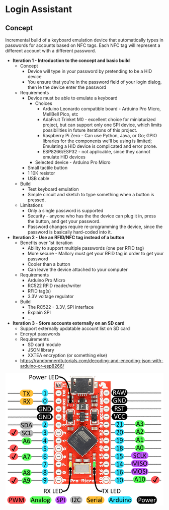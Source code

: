 # Login Assistant



## Concept

Incremental build of a keyboard emulation device that automatically types in passwords for accounts based on NFC tags.  Each NFC tag will represent a different account with a different password.



- **Iteration 1 - Introduction to the concept and basic build**
    - Concept
        - Device will type in your password by pretending to be a HID device
        - You ensure that you're in the password field of your login dialog, then le the device enter the password
    - Requirements
        - Device must be able to emulate a keyboard
            - Choices
                - Arduino Leonardo compatible board - Arduino Pro Micro, MellBell Pico, etc
                - AdaFruit Trinket M0 - excellent choice for miniaturized project, but can support only one SPI device, which limits possibilities in future iterations of this project.
                - Raspberry Pi Zero - Can use Python, Java, or Go; GPIO libraries for the components we'll be using is limited; Emulating a HID device is complicated and error prone.
                - ESP8266/ESP32 - not applicable, since they cannot emulate HID devices
            - Selected device - Arduino Pro Micro
        - Small tactile button
        - 1 10K resistor
        - USB cable
    - Build
        - Test keyboard emulation 
        - Simple circuit and sketch to type something when a button is pressed. 
    - Limitations
        - Only a single password is supported
        - Security - anyone who has the the device can plug it in, press the button, and get your password.
        - Password changes require re-programming the device, since the password is basically hard-coded into it.
- **Iteration 2 - Use an RFID/NFC tag instead of a button**
    - Benefits over 1st iteration
        - Ability to support multiple passwords (one per RFID tag)
        - More secure - Mallory must get your RFID tag in order to get your password
        - Cooler than a button
        - Can leave the device attached to your computer
    - Requirements
        - Arduino Pro Micro
        - RC522 RFID reader/writer
        - RFID tag(s)
        - 3.3V voltage regulator
    - Build
        - The RC522 - 3.3V, SPI interface
        - Explain SPI
        - ...
- **Iteration 3 - Store accounts externally on an SD card**
    - Support externally updatable account list on SD card
    - Encrypt passwords
    - Requirements
        - SD card module
        - JSON library
        - XXTEA encryption (or something else)
    - https://randomnerdtutorials.com/decoding-and-encoding-json-with-arduino-or-esp8266/









![Image result for pro micro pinout](images/523a1765757b7f5c6e8b4567.png)